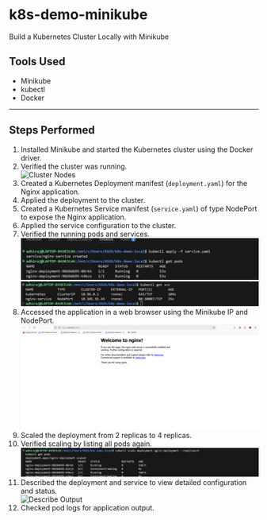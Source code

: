 # k8s-demo-minikube
Build a Kubernetes Cluster Locally with Minikube
## Tools Used
- Minikube
- kubectl
- Docker

---

## Steps Performed

1. Installed Minikube and started the Kubernetes cluster using the Docker driver.  
2. Verified the cluster was running.  
   ![Cluster Nodes](images/nodes.png)  
3. Created a Kubernetes Deployment manifest (`deployment.yaml`) for the Nginx application.  
4. Applied the deployment to the cluster.  
5. Created a Kubernetes Service manifest (`service.yaml`) of type NodePort to expose the Nginx application.  
6. Applied the service configuration to the cluster.  
7. Verified the running pods and services.  
   ![Pods List](images/pods.png)  
   ![Services List](images/services.png)  
8. Accessed the application in a web browser using the Minikube IP and NodePort.  
   ![App in Browser](images/app.png)  
9. Scaled the deployment from 2 replicas to 4 replicas.  
10. Verified scaling by listing all pods again.  
    ![Scaled Pods](images/scaled-pods.png)  
11. Described the deployment and service to view detailed configuration and status.  
    ![Describe Output](images/describe.png)  
12. Checked pod logs for application output.  